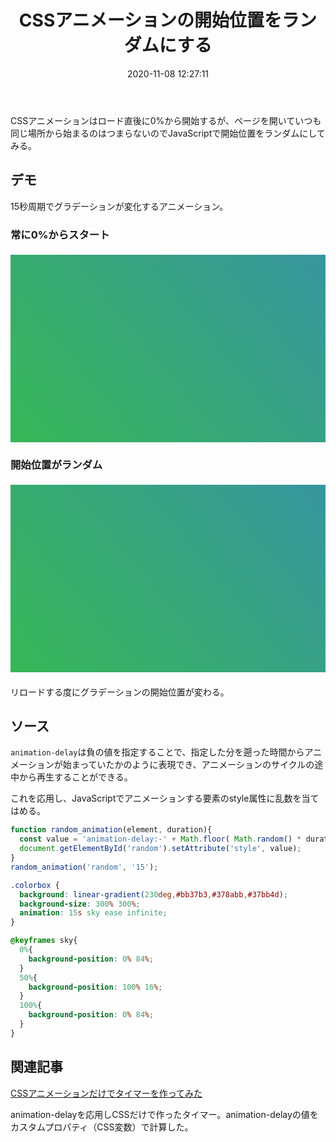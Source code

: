 ﻿---
title: CSSアニメーションの開始位置をランダムにする
date: 2020-11-08 12:27:11
post_id: n2yg4u
categories:
  - Web
  - Web制作
tags:
---

CSSアニメーションはロード直後に0%から開始するが、ページを開いていつも同じ場所から始まるのはつまらないのでJavaScriptで開始位置をランダムにしてみる。

<!-- more -->


## デモ

15秒周期でグラデーションが変化するアニメーション。

### 常に0%からスタート

<div class="colorbox">
</div>

### 開始位置がランダム

<div class="colorbox" id="random">
</div>

リロードする度にグラデーションの開始位置が変わる。


## ソース

`animation-delay`は負の値を指定することで、指定した分を遡った時間からアニメーションが始まっていたかのように表現でき、アニメーションのサイクルの途中から再生することができる。

これを応用し、JavaScriptでアニメーションする要素のstyle属性に乱数を当てはめる。


```javascript
function random_animation(element, duration){
  const value = 'animation-delay:-' + Math.floor( Math.random() * duration ) + 's';
  document.getElementById('random').setAttribute('style', value);
}
random_animation('random', '15');
```

```css
.colorbox {
  background: linear-gradient(230deg,#bb37b3,#378abb,#37bb4d);
  background-size: 300% 300%;
  animation: 15s sky ease infinite;
}

@keyframes sky{
  0%{
    background-position: 0% 84%;
  }
  50%{
    background-position: 100% 16%;
  }
  100%{
    background-position: 0% 84%;  
  }  
}
```


<style>
.colorbox {
  margin: 1.5em 0;
  height: 300px;
  background: linear-gradient(230deg,#bb37b3,#378abb,#37bb4d);
  background-size: 300% 300%;
  animation: 15s sky ease infinite;
}

@keyframes sky{
  0%{
    background-position: 0% 84%;
  }
  50%{
    background-position: 100% 16%;
  }
  100%{
    background-position: 0% 84%;  
  }  
}
</style>
<script>
function random_animation(element, duration){
  const value = 'animation-delay:-' + Math.floor( Math.random() * duration ) + 's';
  document.getElementById('random').setAttribute('style', value);
}
random_animation('random', '15');
</script>


## 関連記事

[CSSアニメーションだけでタイマーを作ってみた](/post/bon9ry/)

animation-delayを応用しCSSだけで作ったタイマー。animation-delayの値をカスタムプロパティ（CSS変数）で計算した。
